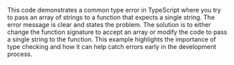 This code demonstrates a common type error in TypeScript where you try to pass an array of strings to a function that expects a single string. The error message is clear and states the problem. The solution is to either change the function signature to accept an array or modify the code to pass a single string to the function. This example highlights the importance of type checking and how it can help catch errors early in the development process.